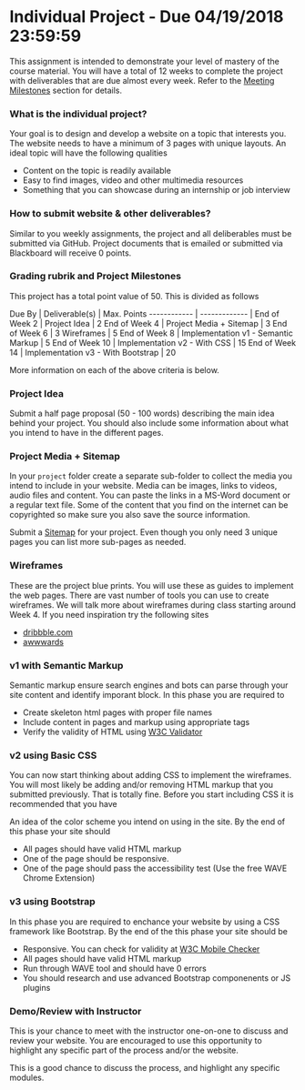 
# Individual Project - Due 04/19/2018 23:59:59

This assignment is intended to demonstrate your level of mastery of the course material. You will have a total of 12 weeks to complete the project with deliverables that are due almost every week. Refer to the [Meeting Milestones](#meeting-milestones) section for details.


### What is the individual project? ###

Your goal is to design and develop a website on a topic that interests you. The website needs to have a minimum of 3 pages with unique layouts. An ideal topic will have the following qualities

- Content on the topic is readily available
- Easy to find images, video and other multimedia resources
- Something that you can showcase during an internship or job interview


### How to submit website & other deliverables? ###
Similar to you weekly assignments, the project and all deliberables must be submitted via GitHub. Project documents that is emailed or submitted via Blackboard will receive 0 points.

### Grading rubrik and Project Milestones ###

This project has a total point value of 50. This is divided as follows

 Due By | Deliverable(s) | Max. Points 
------------ | -------------  |
End of Week 2 | Project Idea | 2 
End of Week 4 | Project Media + Sitemap | 3 
End of Week 6 | 3 Wireframes | 5 
End of Week 8 | Implementation v1 - Semantic Markup | 5
End of Week 10 | Implementation v2 - With CSS | 15
End of Week 14 | Implementation v3 - With Bootstrap | 20  

More information on each of the above criteria is below.


### Project Idea ###

Submit a half page proposal (50 - 100 words) describing the main idea behind your project. You should also include some information about what you intend to have in the different pages. 

### Project Media + Sitemap ###

In your `project` folder create a separate sub-folder to collect the media you intend to include in your website. Media can be images, links to videos, audio files and content. You can paste the links in a MS-Word document or a regular text file. Some of the content that you find on the internet can be copyrighted so make sure you also save the source information.  

Submit a [Sitemap](https://www.wikihow.com/Create-a-Site-Map-in-Microsoft-Word) for your project. Even though you only need 3 unique pages you can list more sub-pages as needed.

### Wireframes ###

These are the project blue prints. You will use these as guides to implement the web pages. There are vast number of tools you can use to create wireframes. We will talk more about wireframes during class starting around Week 4.
If you need inspiration try the following sites  
- [dribbble.com](http://dribbble.com)  
- [awwwards](http://awwwards.com)

### v1 with Semantic Markup ###

Semantic markup ensure search engines and bots can parse through your site content and identify imporant block. In this phase you are required to

- Create skeleton html pages with proper file names
- Include content in pages and markup using appropriate tags
- Verify the validity of HTML using [W3C Validator](https://validator.w3.org/)


### v2 using Basic CSS ###

You can now start thinking about adding CSS to implement the wireframes. You will most likely be adding and/or removing HTML markup that you submitted previously. That is totally fine. Before you start including CSS it is recommended that you have

An idea of the color scheme you intend on using in the site. By the end of this phase your site should 

- All pages should have valid HTML markup
- One of the page should be responsive. 
- One of the page should pass the accessibility test (Use the free WAVE Chrome Extension)

### v3 using Bootstrap ###

In this phase you are required to enchance your website by using a CSS framework like Bootstrap. By the end of the this phase your site should be

- Responsive. You can check for validity at [W3C Mobile Checker](http://mobile.css-validator.org/)
- All pages should have valid HTML markup
- Run through WAVE tool and should have 0 errors
- You should research and use advanced Bootstrap componenents or JS plugins

### Demo/Review with Instructor ###

This is your chance to meet with the instructor one-on-one to discuss and review your website. You are encouraged to use this opportunity to highlight any specific part of the process and/or the website. 

This is a good chance to discuss the process, and highlight any specific modules.